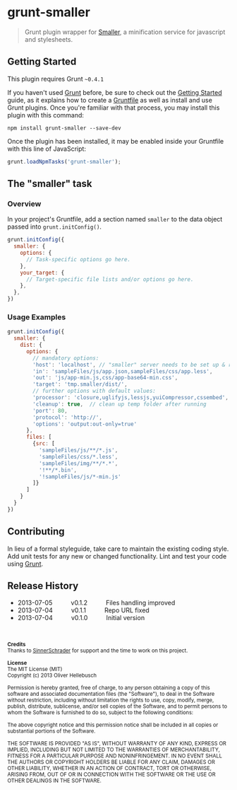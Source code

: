 # grunt-smaller

> Grunt plugin wrapper for [Smaller](https://github.com/KnisterPeter/Smaller), a minification service for javascript and stylesheets.

## Getting Started
This plugin requires Grunt `~0.4.1`

If you haven't used [Grunt](http://gruntjs.com/) before, be sure to check out the [Getting Started](http://gruntjs.com/getting-started) guide, as it explains how to create a [Gruntfile](http://gruntjs.com/sample-gruntfile) as well as install and use Grunt plugins. Once you're familiar with that process, you may install this plugin with this command:

```shell
npm install grunt-smaller --save-dev
```

Once the plugin has been installed, it may be enabled inside your Gruntfile with this line of JavaScript:

```js
grunt.loadNpmTasks('grunt-smaller');
```

## The "smaller" task

### Overview
In your project's Gruntfile, add a section named `smaller` to the data object passed into `grunt.initConfig()`.

```js
grunt.initConfig({
  smaller: {
    options: {
      // Task-specific options go here.
    },
    your_target: {
      // Target-specific file lists and/or options go here.
    },
  },
})
```

### Usage Examples
```js
grunt.initConfig({
  smaller: {
    dist: {
      options: {
        // mandatory options:
        'host': 'localhost', // "smaller" server needs to be set up & running
        'in': 'sampleFiles/js/app.json,sampleFiles/css/app.less',
        'out': 'js/app-min.js,css/app-base64-min.css',
        'target': 'tmp.smaller/dist/',
        // further options with default values:
        'processor': 'closure,uglifyjs,lessjs,yuiCompressor,cssembed',
        'cleanup': true,  // clean up temp folder after running
        'port': 80,
        'protocol': 'http://',
        'options': 'output:out-only=true'
      },
      files: [
        {src: [
          'sampleFiles/js/**/*.js',
          'sampleFiles/css/*.less',
          'sampleFiles/img/**/*.*',
          '!**/*.bin',
          '!sampleFiles/js/*-min.js'
        ]}
      ]
    }
  }
})
```

## Contributing
In lieu of a formal styleguide, take care to maintain the existing coding style. Add unit tests for any new or changed functionality. Lint and test your code using [Grunt](http://gruntjs.com/).

## Release History
 * 2013-07-05   v0.1.2   Files handling improved
 * 2013-07-04   v0.1.1   Repo URL fixed
 * 2013-07-04   v0.1.0   Initial version

<br>

<sub>**Credits**</sub>  
<sub>Thanks to [SinnerSchrader](http://www.sinnerschrader.com/) for support and the time to work on this project.</sub>

<sub>**License**</sub>  
<sub>The MIT License (MIT)</sub>  
<sub>Copyright (c) 2013 Oliver Hellebusch</sub>

<sub>Permission is hereby granted, free of charge, to any person obtaining a copy of this software and associated documentation files (the "Software"), to deal in the Software without restriction, including without limitation the rights to use, copy, modify, merge, publish, distribute, sublicense, and/or sell copies of the Software, and to permit persons to whom the Software is furnished to do so, subject to the following conditions:</sub>

<sub>The above copyright notice and this permission notice shall be included in all copies or substantial portions of the Software.</sub>

<sub>THE SOFTWARE IS PROVIDED "AS IS", WITHOUT WARRANTY OF ANY KIND, EXPRESS OR IMPLIED, INCLUDING BUT NOT LIMITED TO THE WARRANTIES OF MERCHANTABILITY, FITNESS FOR A PARTICULAR PURPOSE AND NONINFRINGEMENT. IN NO EVENT SHALL THE AUTHORS OR COPYRIGHT HOLDERS BE LIABLE FOR ANY CLAIM, DAMAGES OR OTHER LIABILITY, WHETHER IN AN ACTION OF CONTRACT, TORT OR OTHERWISE, ARISING FROM, OUT OF OR IN CONNECTION WITH THE SOFTWARE OR THE USE OR OTHER DEALINGS IN THE SOFTWARE.</sub>

